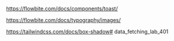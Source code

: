 https://flowbite.com/docs/components/toast/


https://flowbite.com/docs/typography/images/

https://tailwindcss.com/docs/box-shadow# data_fetching_lab_401
